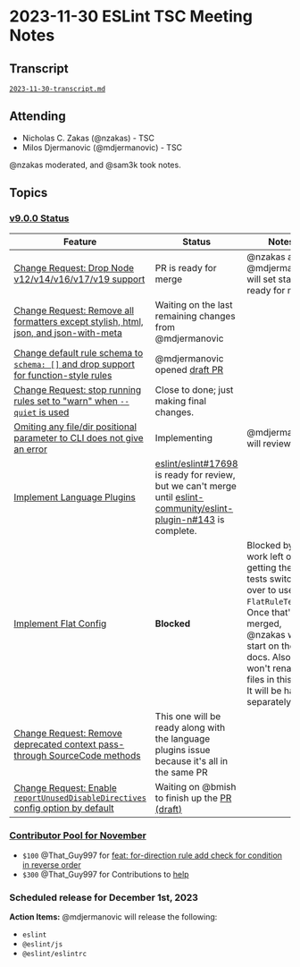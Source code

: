 # 2023-11-30 ESLint TSC Meeting Notes

## Transcript

[`2023-11-30-transcript.md`](2023-11-30-transcript.md)

## Attending

* Nicholas C. Zakas (@nzakas) - TSC
* Milos Djermanovic (@mdjermanovic) - TSC

@nzakas moderated, and @sam3k took notes.

## Topics

### [v9.0.0 Status](https://github.com/orgs/eslint/projects/4/views/2) 

| Feature | Status | Notes |
| ------- | -- | -- |
| [Change Request: Drop Node v12/v14/v16/v17/v19 support](https://github.com/eslint/eslint/issues/17595) | PR is ready for merge | @nzakas and @mdjermanovic will set status to ready for merge |
| [Change Request: Remove all formatters except stylish, html, json, and json-with-meta](https://github.com/eslint/eslint/issues/17524) | Waiting on the last remaining changes from @mdjermanovic | |
| [Change default rule schema to `schema: []` and drop support for function-style rules](https://github.com/eslint/eslint/issues/14709) | @mdjermanovic opened [draft PR](https://github.com/eslint/eslint/pull/17792) | |
| [Change Request: stop running rules set to "warn" when `--quiet` is used](https://github.com/eslint/eslint/issues/16450) | Close to done; just making final changes. | |
| [Omiting any file/dir positional parameter to CLI does not give an error](https://github.com/eslint/eslint/issues/14308) | Implementing | @mdjermanovic will review soon |
| [Implement Language Plugins](https://github.com/eslint/eslint/issues/16999) | [eslint/eslint#17698](https://github.com/eslint/eslint/pull/17698) is ready for review, but we can't merge until [eslint-community/eslint-plugin-n#143](https://github.com/eslint-community/eslint-plugin-n/issues/143) is complete.  | |
| [Implement Flat Config](https://github.com/eslint/eslint/issues/13481) | **Blocked** | Blocked by work left on getting the rule tests switched over to use `FlatRuleTester`. Once that's merged, @nzakas will start on the docs. Also, we won't rename files in this PR. It will be handle separately. |
| [Change Request: Remove deprecated context pass-through SourceCode methods](https://github.com/eslint/eslint/issues/17520) | This one will be ready along with the language plugins issue because it's all in the same PR | |
| [Change Request: Enable `reportUnusedDisableDirectives` config option by default](https://github.com/eslint/eslint/issues/15466) | Waiting on @bmish to finish up the [PR (draft)](https://github.com/eslint/eslint/pull/17212) | |

### [Contributor Pool for November](https://github.com/issues?q=org%3Aeslint+label%3A%22contributor+pool%22+merged%3A2023-11-01..2023-11-30)

* `$100` @That_Guy997 for [feat: for-direction rule add check for condition in reverse order](https://github.com/eslint/eslint/pull/17755) 
* `$300` @That_Guy997 for Contributions to [help](https://discord.com/channels/688543509199716507/1059928426217209896)

### Scheduled release for December 1st, 2023

**Action Items:** @mdjermanovic will release the following:
* `eslint`
* `@eslint/js`
* `@eslint/eslintrc`


